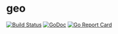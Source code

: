 # geo

[![Build Status](https://travis-ci.org/Bredgren/geo.svg?branch=master)](https://travis-ci.org/Bredgren/geo)
[![GoDoc](https://godoc.org/github.com/Bredgren/geo?status.svg)](https://godoc.org/github.com/Bredgren/geo)
[![Go Report Card](https://goreportcard.com/badge/github.com/Bredgren/geo)](https://goreportcard.com/report/github.com/Bredgren/geo)
